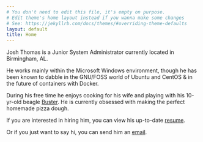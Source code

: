 ```yaml
---
# You don't need to edit this file, it's empty on purpose.
# Edit theme's home layout instead if you wanna make some changes
# See: https://jekyllrb.com/docs/themes/#overriding-theme-defaults
layout: default
title: Home
---
```


Josh Thomas is a Junior System Administrator currently located in Birmingham, AL.

He works mainly within the Microsoft Windows environment, though he has been known to dabble in the GNU/FOSS world of Ubuntu and CentOS & in the future of containers with Docker.

During his free time he enjoys cooking for his wife and playing with his 10-yr-old beagle [Buster](https://www.instagram.com/p/XTidm9jaMU/). He is currently obsessed with making the perfect homemade pizza dough.

If you are interested in hiring him, you can view his up-to-date [resume](https://drive.google.com/file/d/1V2KL5vjbBWJ5V3BiM3qheILJduaHHYMl/view?usp=sharing). 

Or if you just want to say hi, you can send him an [email](mailto:contact@joshuadavidthomas.com).